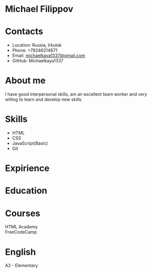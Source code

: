 # Michael Filippov

# Contacts

- Location: Russia, Irkutsk
- Phone: +79246214671
- Email: michaelkaya1337@gmail.com
- GitHub: Michaelkaya1337  
# About me

I have good interpersonal skills, am an excellent team worker and very willing to learn and develop new skills.

# Skills

- HTML
- CSS
- JavaScript(Basic)
- Git

# Expirience

# Education

# Courses

HTML Academy  
FreeCodeCamp 

# English 
A2 - Elementary
